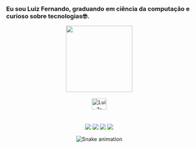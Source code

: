 ### Eu sou Luiz Fernando, graduando em ciência da computação e curioso sobre tecnologias🤓.

<div align="center">
  <a href="https://github.com/lufesilva">
  <img height="180em" src="https://github-readme-stats.vercel.app/api?username=lufesilva&show_icons=true&theme=vision-friendly-dark&include_all_commits=true&count_private=true"/>

<div style="display: inline_block"><br>
  <img align="center" alt="Luiz-Java" height="30" width="40" src="https://raw.githubusercontent.com/devicons/devicon/master/icons/javascript/java-original.svg">
</div>

#

<div> 
  <a href="https://instagram.com/luizcomz____" target="_blank"><img src="https://img.shields.io/badge/-Instagram-%23E4405F?style=for-the-badge&logo=instagram&logoColor=white" target="_blank"></a>
 <a href="discordapp.com/users/Luizdev#2796" target="_blank"><img src="https://img.shields.io/badge/Discord-7289DA?style=for-the-badge&logo=discord&logoColor=white" target="_blank"></a> 
  <a href = "mailto:luizfernandosj12@gmail.com"><img src="https://img.shields.io/badge/-Gmail-%23333?style=for-the-badge&logo=gmail&logoColor=white" target="_blank"></a>
  <a href="https://www.linkedin.com/in/luiz-fernando-da-silva-junior-6312951ba/" target="_blank"><img src="https://img.shields.io/badge/-LinkedIn-%230077B5?style=for-the-badge&logo=linkedin&logoColor=white" target="_blank"></a> 
 
  ![Snake animation](https://github.com/lufesilva/lufesilva/blob/output/github-contribution-grid-snake.svg)
 
</div>
